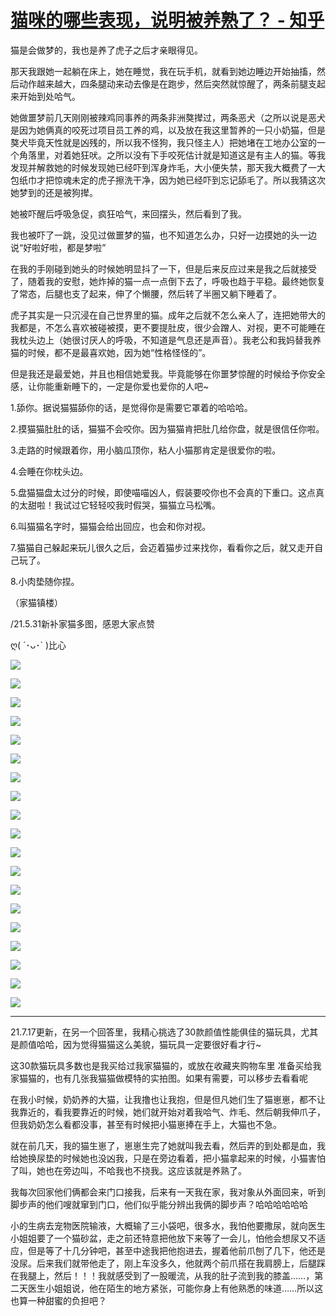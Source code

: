 # [猫咪的哪些表现，说明被养熟了？ - 知乎](https://www.zhihu.com/question/436001372/answer/2298921828)

猫是会做梦的，我也是养了虎子之后才亲眼得见。

那天我跟她一起躺在床上，她在睡觉，我在玩手机，就看到她边睡边开始抽搐，然后动作越来越大，四条腿动来动去像是在跑步，然后突然就惊醒了，两条前腿支起来开始到处哈气。

她做噩梦前几天刚刚被辣鸡同事养的两条非洲獒撵过，两条恶犬（之所以说是恶犬是因为她俩真的咬死过项目员工养的鸡，以及放在我这里暂养的一只小奶猫，但是獒犬毕竟天性就是凶残的，所以我不怪狗，我只怪主人）把她堵在工地办公室的一个角落里，对着她狂吠。之所以没有下手咬死估计就是知道这是有主人的猫。等我发现并解救她的时候发现她已经吓到浑身炸毛，大小便失禁，那天我大概费了一大包纸巾才把惊魂未定的虎子擦洗干净，因为她已经吓到忘记舔毛了。所以我猜这次她梦到的还是被狗撵。

她被吓醒后呼吸急促，疯狂哈气，来回摆头，然后看到了我。

我也被吓了一跳，没见过做噩梦的猫，也不知道怎么办，只好一边摸她的头一边说“好啦好啦，都是梦啦”

在我的手刚碰到她头的时候她明显抖了一下，但是后来反应过来是我之后就接受了，随着我的安慰，她炸掉的猫一点一点倒下去了，呼吸也趋于平稳。最终她恢复了常态，后腿也支了起来，伸了个懒腰，然后转了半圈又躺下睡着了。

虎子其实是一只沉浸在自己世界里的猫。成年之后就不怎么亲人了，连把她带大的我都是，不怎么喜欢被碰被摸，更不要提肚皮，很少会蹭人、对视，更不可能睡在我枕头边上（她很讨厌人的呼吸，不知道是气息还是声音）。我老公和我妈替我养猫的时候，都不是最喜欢她，因为她“性格怪怪的”。

但是我还是最爱她，并且也相信她爱我。毕竟能够在你噩梦惊醒的时候给予你安全感，让你能重新睡下的，一定是你爱也爱你的人吧~

1.舔你。据说猫猫舔你的话，是觉得你是需要它罩着的哈哈哈。

2.摸猫猫肚肚的话，猫猫不会咬你。因为猫猫肯把肚几给你盘，就是很信任你啦。

3.走路的时候跟着你，用小脑瓜顶你，粘人小猫那肯定是很爱你的啦。

4.会睡在你枕头边。

5.盘猫猫盘太过分的时候，即使喵喵凶人，假装要咬你也不会真的下重口。这点真的太甜啦！我试过它轻轻咬我时假哭，猫猫立马松嘴。

6.叫猫猫名字时，猫猫会给出回应，也会和你对视。

7.猫猫自己躲起来玩儿很久之后，会迈着猫步过来找你，看看你之后，就又走开自己玩了。

8.小肉垫随你捏。

（家猫镇楼）

/21.5.31新补家猫多图，感恩大家点赞

ღ( ´･ᴗ･\` )比心

![](https://pica.zhimg.com/50/v2-efd44ca26ce8db599b61800d1289b69b_720w.jpg?source=1940ef5c)

![](https://pic2.zhimg.com/50/v2-0140c26835ee3383f1ac9cc6ababb61f_720w.jpg?source=1940ef5c)

![](https://pic2.zhimg.com/50/v2-c6250ec2748bd9e7af523b5a88087fe7_720w.jpg?source=1940ef5c)

![](https://pic3.zhimg.com/50/v2-c0c382ea51026b537fab14583ef642da_720w.jpg?source=1940ef5c)

![](https://pic2.zhimg.com/50/v2-a25bd1b6f54e4340909d824466a5d3a2_720w.jpg?source=1940ef5c)

![](https://pic1.zhimg.com/50/v2-36e825ff777b0d96bfc9cba5200d194c_720w.jpg?source=1940ef5c)

![](https://pica.zhimg.com/50/v2-a95b31ab5a00fc1c81c4a5fac02a27cd_720w.jpg?source=1940ef5c)

![](https://pic3.zhimg.com/50/v2-21d729ef12adba8a91a20c566314a656_720w.jpg?source=1940ef5c)

![](https://pic2.zhimg.com/50/v2-78af7989653a29ddb5be9313bc806320_720w.jpg?source=1940ef5c)

![](https://pic1.zhimg.com/50/v2-ff20ba8f1fb766f0b2bfb42cd4fd82d8_720w.jpg?source=1940ef5c)

![](https://pic3.zhimg.com/50/v2-58abdf288dfe2283989474837848d21d_720w.jpg?source=1940ef5c)

![](https://pic2.zhimg.com/50/v2-e06cca7cdd602a19e16f9ed9c7a7566b_720w.jpg?source=1940ef5c)

![](https://pic3.zhimg.com/50/v2-a8e1f9da02f70627fc80c77e4ed4929b_720w.jpg?source=1940ef5c)

![](https://pic3.zhimg.com/50/v2-84696887968ea46fb09b33e5f9b4ce9e_720w.jpg?source=1940ef5c)

![](https://pic2.zhimg.com/50/v2-df650a38b654cb074b3ffc119b2a696e_720w.jpg?source=1940ef5c)

![](https://pic2.zhimg.com/50/v2-4e682f090c746191a5f2369ea5b80c60_720w.jpg?source=1940ef5c)

![](https://pic4.zhimg.com/50/v2-d406854ba3b2947791bd45958f6774b3_720w.jpg?source=1940ef5c)

![](https://pica.zhimg.com/50/v2-54abb747309f9c8cc5eae283bab5bba9_720w.jpg?source=1940ef5c)

![](https://pic1.zhimg.com/50/v2-3c5b5828dbd334e92ab28b1471f96d1b_720w.jpg?source=1940ef5c)

___

21.7.17更新，在另一个回答里，我精心挑选了30款颜值性能俱佳的猫玩具，尤其是颜值哈哈，因为觉得猫猫这么美貌，猫玩具一定要很好看才行~

这30款猫玩具多数也是我买给过我家猫猫的，或放在收藏夹购物车里 准备买给我家猫猫的，也有几张我猫猫做模特的实拍图。如果有需要，可以移步去看看呢

在我小时候，奶奶养的大猫，让我撸也让我抱，但是但凡她们生了猫崽崽，都不让我靠近的，看我要靠近的时候，她们就开始对着我哈气、炸毛、然后朝我伸爪子，但我奶奶怎么看都没事，甚至有时候把小猫崽捧在手上，大猫也不急。

就在前几天，我的猫生崽了，崽崽生完了她就叫我去看，然后弄的到处都是血，我给她换尿垫的时候她也没凶我，只是在旁边看着，把小猫拿起来的时候，小猫害怕了叫，她也在旁边叫，不哈我也不挠我。这应该就是养熟了。

我每次回家他们俩都会来门口接我，后来有一天我在家，我对象从外面回来，听到脚步声的他们嗖就窜到门口，他们似乎能分辨出我俩的脚步声？哈哈哈哈哈哈

小的生病去宠物医院输液，大概输了三小袋吧，很多水，我怕他要撒尿，就向医生小姐姐要了一个猫砂盆，走之前还特意把他放下来等了一会儿，怕他会想尿又不适应，但是等了十几分钟吧，甚至中途我把他抱进去，握着他前爪刨了几下，他还是没尿。后来我们就带他走了，刚上车没多久，他就两个前爪搭在我肩膀上，后腿踩在我腿上，然后！！！我就感受到了一股暖流，从我的肚子流到我的膝盖……，第二天医生小姐姐说，他在陌生的地方紧张，可能你身上有他熟悉的味道……所以这也算一种甜蜜的负担吧？
